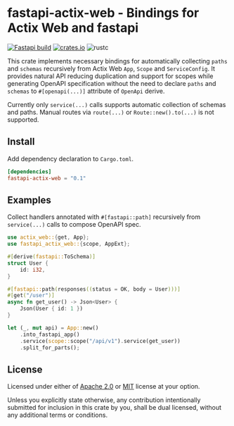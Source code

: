 # fastapi-actix-web - Bindings for Actix Web and fastapi

[![Fastapi build](https://github.com/nxpkg/fastapi/actions/workflows/build.yaml/badge.svg)](https://github.com/nxpkg/fastapi/actions/workflows/build.yaml)
[![crates.io](https://img.shields.io/crates/v/fastapi-actix-web.svg?label=crates.io&color=orange&logo=rust)](https://crates.io/crates/fastapi-actix-web)
![rustc](https://img.shields.io/static/v1?label=rustc&message=1.75&color=orange&logo=rust)

This crate implements necessary bindings for automatically collecting `paths` and `schemas` recursively from Actix Web
`App`, `Scope` and `ServiceConfig`. It provides natural API reducing duplication and support for scopes while generating
OpenAPI specification without the need to declare `paths` and `schemas` to `#[openapi(...)]` attribute of `OpenApi` derive.

Currently only `service(...)` calls supports automatic collection of schemas and paths. Manual routes via `route(...)` or
`Route::new().to(...)` is not supported.

## Install

Add dependency declaration to `Cargo.toml`.

```toml
[dependencies]
fastapi-actix-web = "0.1"
```

## Examples

Collect handlers annotated with `#[fastapi::path]` recursively from `service(...)` calls to compose OpenAPI spec.

```rust
use actix_web::{get, App};
use fastapi_actix_web::{scope, AppExt};

#[derive(fastapi::ToSchema)]
struct User {
    id: i32,
}

#[fastapi::path(responses((status = OK, body = User)))]
#[get("/user")]
async fn get_user() -> Json<User> {
    Json(User { id: 1 })
}

let (_, mut api) = App::new()
    .into_fastapi_app()
    .service(scope::scope("/api/v1").service(get_user))
    .split_for_parts();
```

## License

Licensed under either of [Apache 2.0](LICENSE-APACHE) or [MIT](LICENSE-MIT) license at your option.

Unless you explicitly state otherwise, any contribution intentionally submitted for inclusion in this crate
by you, shall be dual licensed, without any additional terms or conditions.
